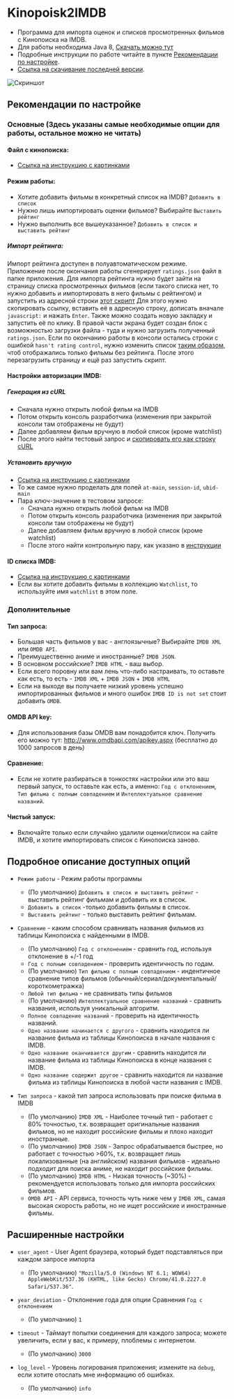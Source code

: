 # Kinopoisk2IMDB

* Программа для импорта оценок и списков просмотренных фильмов с Кинопоиска на IMDB.
* Для работы необходима Java 8, [Скачать можно тут](https://www.java.com/ru/download/)
* Подробные инструкции по работе читайте в пункте [Рекомендации по настройке](#Рекомендации-по-настройке).
* [Ссылка на скачивание последней версии](https://github.com/REDNBLACK/J-Kinopoisk2IMDB/releases/latest).

![Скриншот](https://cloud.githubusercontent.com/assets/1498939/14435615/74ab56f8-0021-11e6-9645-6d44a53ff63e.png "Screenshot")

## Рекомендации по настройке

### Основные (Здесь указаны самые необходимые опции для работы, остальное можно не читать)

#### Файл с кинопоиска:
 * [Ссылка на инструкцию с картинками](docs/ExportKinopoiskList.pdf)

#### Режим работы:
 * Хотите добавить фильмы в конкретный список на IMDB? `Добавить в список`
 * Нужно лишь импортировать оценки фильмов? Выбирайте `Выставить рейтинг`
 * Нужно выполнить все вышеуказанное? `Добавить в список и выставить рейтинг`

##### Импорт рейтинга:
 Импорт рейтинга доступен в полуавтоматическом режиме. Приложение после окончания работы сгенерирует `ratings.json` файл в папке приложения.
 Для импорта рейтинга нужно будет зайти на страницу списка просмотренных фильмов (если такого списка нет, то нужно добавить и импортировать в него фильмы с рейтингом) и запустить из адресной строки [этот скрипт](core/ratingBookmarklet.min.js.txt)
 Для этого нужно скопировать ссылку, вставить её в адресную строку, дописать вначале `javascript:` и нажать `Enter`. Также можно создать новую закладку и запустить её по клику.
 В правой части экрана будет создан блок с возможностью загрузки файла - туда и нужно загрузить полученный `ratings.json`.
 Если по окончанию работы в консоли остались строки с ошибкой `hasn't rating control`, нужно изменить список [таким образом](docs/Titles-I-Didn't-Rate.gif), чтоб отображались только фильмы без рейтинга.
 После этого перезагрузить страницу и ещё раз запустить скрипт.

#### Настройки авторизации IMDB:

##### Генерация из cURL
 * Сначала нужно открыть любой фильм на IMDB
 * Потом открыть консоль разработчика (изменения при закрытой консоли там отображены не будут)
 * Далее добавляем фильм вручную в любой список (кроме watchlist)
 * После этого найти тестовый запрос и [скопировать его как строку cURL](docs/ObtainIMDBcURL.png)

##### Установить вручную
 * [Ссылка на инструкцию с картинками](docs/ObtainIMDBAuthString.pdf)
 * То же самое нужно проделать для полей `at-main`, `session-id`, `ubid-main`
 * Пара ключ-значение в тестовом запросе:
   * Сначала нужно открыть любой фильм на IMDB
   * Потом открыть консоль разработчика (изменения при закрытой консоли там отображены не будут)
   * Далее добавляем фильм вручную в любой список (кроме watchlist)
   * После этого найти контрольную пару, как указано в [инструкции](docs/ObtainIMDBControlPair.png)
 
#### ID списка IMDB:
 * [Ссылка на инструкцию с картинками](docs/CreateListOrObtainListID.pdf)
 * Если вы хотите добавить фильмы в коллекцию `Watchlist`, то используйте имя `watchlist` в этом поле.


### Дополнительные

#### Тип запроса:
 * Большая часть фильмов у вас - англоязычные? Выбирайте `IMDB XML` или `OMDB API`.
 * Преимущественно аниме и иностранные? `IMDB JSON`.
 * В основном российские? `IMDB HTML` - ваш выбор.
 * Если всего поровну или вам лень что-либо настраивать, то оставьте как есть, то есть - `IMDB XML` + `IMDB JSON` + `IMDB HTML`
 * Если на выходе вы получаете низкий уровень успешно импортированных фильмов и много ошибок `IMDB ID is not set` стоит добавить `OMDB`.

#### OMDB API key:
 * Для использования базы OMDB вам понадобится ключ. Получить его можно тут: http://www.omdbapi.com/apikey.aspx (бесплатно до 1000 запросов в день)

#### Сравнение:
 * Если не хотите разбираться в тонкостях настройки или это ваш первый запуск, то оставьте как есть, а именно: `Год с отклонением`, `Тип фильма с полным совпадением` и `Интеллектуальное сравнение названий`.

#### Чистый запуск:
 * Включайте только если случайно удалили оценки/список на сайте IMDB, и хотите импортировать список с Кинопоиска заново.


## Подробное описание доступных опций

- `Режим работы` - Режим работы программы
    - (По умолчанию) `Добавить в список и выставить рейтинг` - выставить рейтинг фильмам и добавить их в список.
    - `Добавить в список` -только добавить фильмы в список.
    - `Выставить рейтинг` - только выставить рейтинг фильмам.

- `Сравнение` - каким способом сравнивать названия фильмов из таблицы Кинопоиска с найденными в IMDB.
    - (По умолчанию) `Год с отклонением` - сравнить год, используя отклонение в +/-1 год
    - `Год с полным совпадением` - проверить идентичность по годам.
    - (По умолчанию) `Тип фильма с полным совпадением` - индентичное сравнение типов фильмов (обычный/сериал/документальный/короткометражка)
    - `Любой тип фильма` - не сравнивать типы фильмов
    - (По умолчанию) `Интеллектуальное сравнение названий` - сравнить названия, используя уникальный алгоритм.
    - `Полное совпадение названий` - проверить на идентичность названий.
    - `Одно название начинается с другого` - сравнить находится ли название фильма из таблицы Кинопоиска в начале названия с IMDB.
    - `Одно название оканчивается другим` - сравнить находится ли название фильма из таблицы Кинопоиска в конце названия с IMDB.
    - `Одно название содержит другое` - сравнить находится ли название фильма из таблицы Кинопоиска в любой части названия с IMDB.
 
- `Тип запроса` - какой тип запроса использовать при поиске фильма в IMDB
    - (По умолчанию) `IMDB XML` - Наиболее точный тип - работает с 80% точностью, т.к. возвращает оригинальные названия фильмов, но не находит российские фильмы и плохо находит иностранные.
    - (По умолчанию) `IMDB JSON` - Запрос обрабатывается быстрее, но работает с точностью >60%, т.к. возвращает лишь локализованные (на английском) названия фильмов - идеально подходит для поиска аниме, не находит российские фильмы.
    - (По умолчанию) `IMDB HTML` - Низкая точность (~30%) - рекомендуется использовать только для импорта российских фильмов.
    - `OMDB API` - API сервиса, точность чуть ниже чем у `IMDB XML`, самая высокая скорость работы, но не ищет российские и иностранные фильмы.

## Расширенные настройки

- `user_agent` - User Agent браузера, который будет подставляться при каждом запросе импорта
    - (По умолчанию) `"Mozilla/5.0 (Windows NT 6.1; WOW64) AppleWebKit/537.36 (KHTML, like Gecko) Chrome/41.0.2227.0 Safari/537.36"`.

- `year_deviation` - Отклонение года для опции Сравнения `Год с отклонением`
    - (По умолчанию) `1`    

- `timeout` - Таймаут попытки соединения для каждого запроса; можете увеличить, если у вас, к примеру, плоблемы с интернетом.
    - (По умолчанию) `3000`

- `log_level` - Уровень логирования приложения; измените на `debug`, если хотите отослать мне информацию об ошибках.
    - (По умолчанию) `info`
